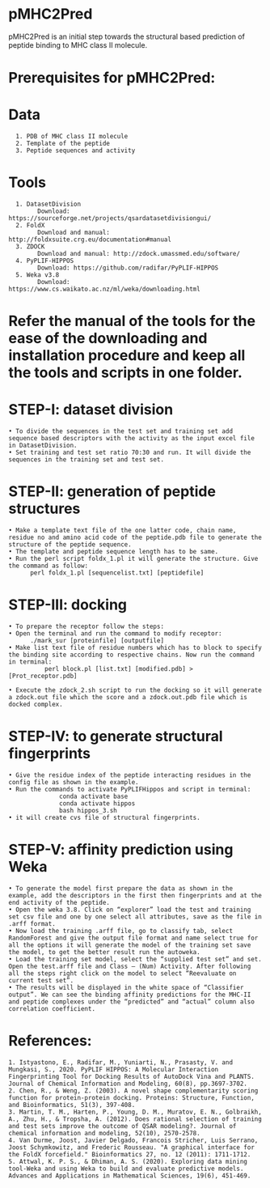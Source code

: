 # pMHC2Pred
pMHC2Pred is an initial step towards the structural based prediction of peptide binding to MHC class II molecule.


# Prerequisites for pMHC2Pred:

  # Data
      1. PDB of MHC class II molecule
      2. Template of the peptide
      3. Peptide sequences and activity

  # Tools
      1. DatasetDivision 
            Download: https://sourceforge.net/projects/qsardatasetdivisiongui/
      2. FoldX  
            Download and manual: http://foldxsuite.crg.eu/documentation#manual 
      3. ZDOCK
            Download and manual: http://zdock.umassmed.edu/software/
      4. PyPLIF-HIPPOS
            Download: https://github.com/radifar/PyPLIF-HIPPOS 
      5. Weka v3.8
            Download: https://www.cs.waikato.ac.nz/ml/weka/downloading.html 

# Refer the manual of the tools for the ease of the downloading and installation procedure and keep all the tools and scripts in one folder. 

# STEP-I: dataset division
    • To divide the sequences in the test set and training set add sequence based descriptors with the activity as the input excel file in DatasetDivision. 
    • Set training and test set ratio 70:30 and run. It will divide the sequences in the training set and test set.
    
# STEP-II: generation of peptide structures
    • Make a template text file of the one latter code, chain name, residue no and amino acid code of the peptide.pdb file to generate the structure of the peptide sequence.
    • The template and peptide sequence length has to be same.
    • Run the perl script foldx_1.pl it will generate the structure. Give the command as follow:
          perl foldx_1.pl [sequencelist.txt] [peptidefile]
          
# STEP-III: docking
    • To prepare the receptor follow the steps:
    • Open the terminal and run the command to modify receptor:
          ./mark_sur [proteinfile] [outputfile]
    • Make list text file of residue numbers which has to block to specify the binding site according to respective chains. Now run the command in terminal:
		      perl block.pl [list.txt] [modified.pdb] > [Prot_receptor.pdb]

    • Execute the zdock_2.sh script to run the docking so it will generate a zdock.out file which the score and a zdock.out.pdb file which is docked complex.

# STEP-IV:  to generate structural fingerprints
    • Give the residue index of the peptide interacting residues in the config file as shown in the example. 
    • Run the commands to activate PyPLIFHippos and script in terminal:
                  conda activate base 
                  conda activate hippos
                  bash hippos_3.sh
    • it will create cvs file of structural fingerprints.
    
# STEP-V: affinity prediction using Weka
    • To generate the model first prepare the data as shown in the example, add the descriptors in the first then fingerprints and at the end activity of the peptide.
    • Open the weka 3.8. Click on “explorer” load the test and training set csv file and one by one select all attributes, save as the file in .arff format.
    • Now load the training .arff file, go to classify tab, select RandomForest and give the output file format and name select true for all the options it will generate the model of the training set save the model, to get the better result run the autoweka.
    • Load the training set model, select the “supplied test set” and set. Open the test.arff file and Class – (Num) Activity. After following all the steps right click on the model to select “Reevaluate on current test set”. 
    • The results will be displayed in the white space of “Classifier output”. We can see the binding affinity predictions for the MHC-II and peptide complexes under the “predicted” and “actual” column also correlation coefficient.




# References:

    1. Istyastono, E., Radifar, M., Yuniarti, N., Prasasty, V. and Mungkasi, S., 2020. PyPLIF HIPPOS: A Molecular Interaction Fingerprinting Tool for Docking Results of AutoDock Vina and PLANTS. Journal of Chemical Information and Modeling, 60(8), pp.3697-3702.
    2. Chen, R., & Weng, Z. (2003). A novel shape complementarity scoring function for protein‐protein docking. Proteins: Structure, Function, and Bioinformatics, 51(3), 397-408.
    3. Martin, T. M., Harten, P., Young, D. M., Muratov, E. N., Golbraikh, A., Zhu, H., & Tropsha, A. (2012). Does rational selection of training and test sets improve the outcome of QSAR modeling?. Journal of chemical information and modeling, 52(10), 2570-2578.
    4. Van Durme, Joost, Javier Delgado, Francois Stricher, Luis Serrano, Joost Schymkowitz, and Frederic Rousseau. "A graphical interface for the FoldX forcefield." Bioinformatics 27, no. 12 (2011): 1711-1712.
    5. Attwal, K. P. S., & Dhiman, A. S. (2020). Exploring data mining tool-Weka and using Weka to build and evaluate predictive models. Advances and Applications in Mathematical Sciences, 19(6), 451-469.
